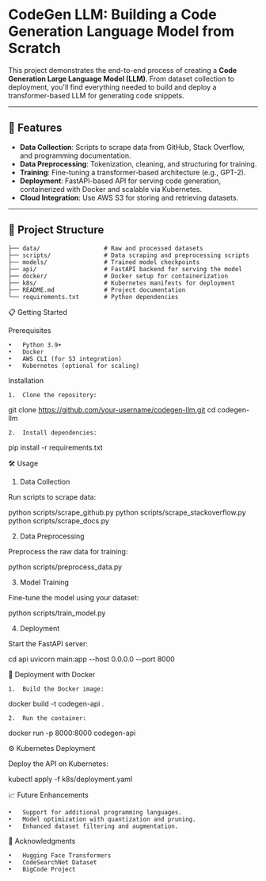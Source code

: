 # CodeGen LLM: Building a Code Generation Language Model from Scratch

This project demonstrates the end-to-end process of creating a **Code Generation Large Language Model (LLM)**. From dataset collection to deployment, you'll find everything needed to build and deploy a transformer-based LLM for generating code snippets.

---

## 🚀 Features
- **Data Collection**: Scripts to scrape data from GitHub, Stack Overflow, and programming documentation.
- **Data Preprocessing**: Tokenization, cleaning, and structuring for training.
- **Training**: Fine-tuning a transformer-based architecture (e.g., GPT-2).
- **Deployment**: FastAPI-based API for serving code generation, containerized with Docker and scalable via Kubernetes.
- **Cloud Integration**: Use AWS S3 for storing and retrieving datasets.

---

## 📂 Project Structure
```plaintext
├── data/                  # Raw and processed datasets
├── scripts/               # Data scraping and preprocessing scripts
├── models/                # Trained model checkpoints
├── api/                   # FastAPI backend for serving the model
├── docker/                # Docker setup for containerization
├── k8s/                   # Kubernetes manifests for deployment
├── README.md              # Project documentation
└── requirements.txt       # Python dependencies
```
📋 Getting Started

Prerequisites

	•	Python 3.9+
	•	Docker
	•	AWS CLI (for S3 integration)
	•	Kubernetes (optional for scaling)

Installation

	1.	Clone the repository:

git clone https://github.com/your-username/codegen-llm.git
cd codegen-llm


	2.	Install dependencies:

pip install -r requirements.txt

🛠️ Usage

1. Data Collection

Run scripts to scrape data:

python scripts/scrape_github.py
python scripts/scrape_stackoverflow.py
python scripts/scrape_docs.py

2. Data Preprocessing

Preprocess the raw data for training:

python scripts/preprocess_data.py

3. Model Training

Fine-tune the model using your dataset:

python scripts/train_model.py

4. Deployment

Start the FastAPI server:

cd api
uvicorn main:app --host 0.0.0.0 --port 8000

🚢 Deployment with Docker

	1.	Build the Docker image:

docker build -t codegen-api .


	2.	Run the container:

docker run -p 8000:8000 codegen-api

⚙️ Kubernetes Deployment

Deploy the API on Kubernetes:

kubectl apply -f k8s/deployment.yaml

📈 Future Enhancements

	•	Support for additional programming languages.
	•	Model optimization with quantization and pruning.
	•	Enhanced dataset filtering and augmentation.


🌟 Acknowledgments

	•	Hugging Face Transformers
	•	CodeSearchNet Dataset
	•	BigCode Project
